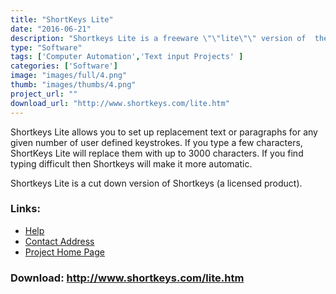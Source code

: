 ```yaml
---
title: "ShortKeys Lite"
date: "2016-06-21"
description: "Shortkeys Lite is a freeware \"\"lite\"\" version of  the closed source ShortKeys text-completion program - it will allow you to use shorthand to type pre-defined text."
type: "Software"
tags: ['Computer Automation','Text input Projects' ]
categories: ['Software']
image: "images/full/4.png"
thumb: "images/thumbs/4.png"
project_url: ""
download_url: "http://www.shortkeys.com/lite.htm"
---
```

Shortkeys Lite allows you to set up replacement text or paragraphs for any given number of user defined keystrokes. If you type a few characters, ShortKeys Lite will replace them with up to 3000 characters. If you find typing difficult then Shortkeys will make it more automatic.

  
Shortkeys Lite is a cut down version of Shortkeys (a licensed product).

### Links:
- <a href="http://www.shortkeys.com/support.htm">Help</a>
- <a href="mailto:info@wintools.com">Contact Address</a>
- <a href="http://www.shortkeys.com/lite.htm">Project Home Page</a>

### Download: http://www.shortkeys.com/lite.htm 